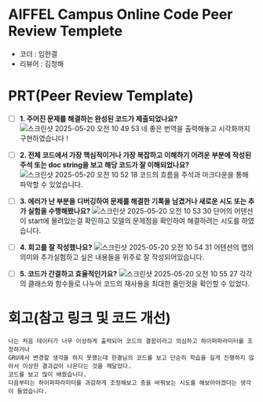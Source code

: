 # AIFFEL Campus Online Code Peer Review Templete
- 코더 : 임한결
- 리뷰어 : 김청해


# PRT(Peer Review Template)
- [ ]  **1. 주어진 문제를 해결하는 완성된 코드가 제출되었나요?**
![스크린샷 2025-05-20 오전 10 49 53](https://github.com/user-attachments/assets/0c4d3609-8c68-4816-be5c-4cdb9113178a)
네 좋은 번역을 출력해놓고 시각화까지 구현하였습니다 !
   
- [ ]  **2. 전체 코드에서 가장 핵심적이거나 가장 복잡하고 이해하기 어려운 부분에 작성된 
주석 또는 doc string을 보고 해당 코드가 잘 이해되었나요?**
![스크린샷 2025-05-20 오전 10 52 18](https://github.com/user-attachments/assets/8a1c458f-2a7b-4852-a048-0eabc8677512)
코드의 흐름을 주석과 마크다운을 통해 파악할 수 있었습니다.
        
- [ ]  **3. 에러가 난 부분을 디버깅하여 문제를 해결한 기록을 남겼거나
새로운 시도 또는 추가 실험을 수행해봤나요?**
![스크린샷 2025-05-20 오전 10 53 30](https://github.com/user-attachments/assets/bb8b7ee9-eb43-41a9-b9a9-e2b6360f18a9)
단어의 어텐션이 start에 몰려있는걸 확인하고 모델의 문제점을 확인하여 해결하려는 시도를 하였습니다.


- [ ]  **4. 회고를 잘 작성했나요?**
![스크린샷 2025-05-20 오전 10 54 31](https://github.com/user-attachments/assets/5b35cc35-3b55-4ad9-b82f-70d9c30b3ebb)
어텐션의 맵의 의미와 추가실험하고 싶은 내용들을 위주로 잘 작성되어있습니다.

- [ ]  **5. 코드가 간결하고 효율적인가요?**
![스크린샷 2025-05-20 오전 10 55 27](https://github.com/user-attachments/assets/9d346d9c-468e-451a-a682-23150e66f613)
각각의 클래스와 함수들로 나누어 코드의 재사용을 최대한 줄인것을 확인할 수 있었다.


# 회고(참고 링크 및 코드 개선)
```
나는 처음 데이터가 너무 이상하게 출력되어 코드의 결함이라고 의심하고 하이퍼파라미터를 조정하거나
GRU에서 변경할 생각을 하지 못했는데 한결님의 코드를 보고 단순히 학습을 길게 진행하지 않아서 이상한 결과값이 나온다는 것을 깨달았다.
코드를 보고 많이 배웠습니다.
다음부터는 하이퍼파라미터를 과감하게 조정해보고 층을 바꿔보는 시도를 해보아야겠다는 생각이 들었습니다.
```
